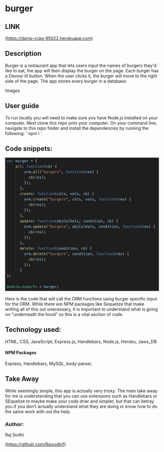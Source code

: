 # burger

## LINK
(https://damp-crag-95022.herokuapp.com)

## Description
Burger is a restaurant app that lets users input the names of burgers they'd like to eat, the app will then display the burger on the page. Each burger has a Devour it! button. When the user clicks it, the burger will move to the right side of the page. The app stores every burger in a database.

Images

## User guide
 To run locally you will need to make sure you have Node.js installed on your computer. Next clone this repo onto your computer. On your command line, navigate to this repo folder and install the dependencies by running the following: ' npm i '

## Code snippets:
![image](https://raw.githubusercontent.com/Rajsodhi1/burger/master/public/assets/img/snip.png)

Here is the code that will call the ORM functions using burger specific input for the ORM. While there are NPM packages like Sequelize that make writing all of this out unecessary, it is important to understand what is going on "underneath the hood" so this is a vital section of code.


## Technology used:
HTML,
CSS,
JavaScript,
Express.js,
Handlebars,
Node.js,
Heroku,
Jaws_DB
#### NPM Packages
Express,
Handlebars,
MySQL,
body-parser,

## Take Away
While seemingly simple, this app is actually very tricky. The main take away for me is understanding that you can use extensions such as Handlebars or SEquelize to maybe make your code drier and simpler, but that can betray you if you don't actually understand what they are doing or know how to do the same work with out the help.

### Author:
Raj Sodhi

(https://github.com/Rajsodhi1)
